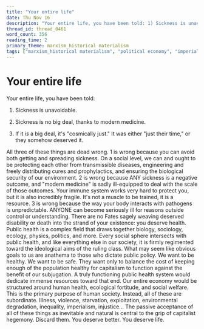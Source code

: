 ```yaml
---
title: "Your entire life"
date: Thu Nov 16
description: "Your entire life, you have been told: 1) Sickness is unavoidable. 2) Sickness is no big deal, thanks to modern medicine."
thread_id: thread_0461
word_count: 356
reading_time: 2
primary_theme: marxism_historical materialism
tags: ["marxism_historical materialism", "political economy", "imperialism_colonialism", "cultural criticism", "covid_public health politics"]
---
```


# Your entire life

Your entire life, you have been told:

1) Sickness is unavoidable.

2) Sickness is no big deal, thanks to modern medicine.

3) If it *is* a big deal, it's "cosmically just." It was either "just their time," or they somehow deserved it.

All three of these things are dead wrong. 1 is wrong because you can avoid both getting and spreading sickness. On a social level, we can and ought to be protecting each other from transmissible diseases, engineering and freely distributing cures and prophylactics, and ensuring the biological security of our environment. 2 is wrong because ANY sickness is a negative outcome, and "modern medicine" is sadly ill-equipped to deal with the scale of those outcomes. Your immune system works very hard to protect you, but it is also incredibly fragile. It's not a muscle to be trained, it is a resource. 3 is wrong because the way your body interacts with pathogens is unpredictable. ANYONE can become seriously ill for reasons outside control or understanding. There are no Fates sagely weaving deserved disability or death into the strand of your existence: you deserve health. Public health is a complex field that draws together biology, sociology, ecology, physics, politics, and more. Every social sphere intersects with public health, and like everything else in our society, it is firmly regimented toward the ideological aims of the ruling class. What may seem like obvious goals to us are anathema to those who dictate public policy. We want to be healthy. We want to be safe. They want only to balance the cost of keeping enough of the population healthy for capitalism to function against the benefit of our subjugation. A truly functioning public health system would dedicate immense resources toward that end. Our entire economy would be structured around human health, ecological fortitude, and social welfare. This is the primary purpose of human society. Instead, all of these are subordinate. Illness, violence, starvation, exploitation, environmental degradation, inequality, imperialism, injustice... The passive acceptance of all of these things as inevitable and natural is central to the grip of capitalist hegemony. Discard them. You deserve better. You deserve life.